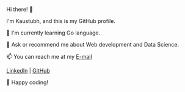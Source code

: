 Hi there! 👋

I'm Kaustubh, and this is my GitHub profile. 

🌱 I'm currently learning Go language.

💬 Ask or recommend me about Web development and Data Science.

📫 You can reach me at my [E-mail](mailto:kaustubhdsalunkhe@gmail.com)

[LinkedIn](www.linkedin.com/in/kaustubh-ds) | [GitHub](www.github.com/kaustubh-ds)

🚀 Happy coding!
